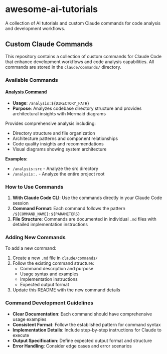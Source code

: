 # awesome-ai-tutorials

A collection of AI tutorials and custom Claude commands for code analysis and development workflows.

## Custom Claude Commands

This repository contains a collection of custom commands for Claude Code that enhance development workflows and code analysis capabilities. All commands are stored in the `claude/commands/` directory.

### Available Commands

#### [Analysis Command](claude/commands/analysis.md)
- **Usage**: `/analysis:${DIRECTORY_PATH}`
- **Purpose**: Analyzes codebase directory structure and provides architectural insights with Mermaid diagrams

Provides comprehensive analysis including:
- Directory structure and file organization
- Architecture patterns and component relationships
- Code quality insights and recommendations
- Visual diagrams showing system architecture

**Examples:**
- `/analysis:src` - Analyze the src directory
- `/analysis:.` - Analyze the entire project root

### How to Use Commands

1. **With Claude Code CLI**: Use the commands directly in your Claude Code session
2. **Command Format**: Each command follows the pattern `/${COMMAND_NAME}:${PARAMETERS}`
3. **File Structure**: Commands are documented in individual `.md` files with detailed implementation instructions

### Adding New Commands

To add a new command:

1. Create a new `.md` file in `claude/commands/`
2. Follow the existing command structure:
   - Command description and purpose
   - Usage syntax and examples
   - Implementation instructions
   - Expected output format
3. Update this README with the new command details

### Command Development Guidelines

- **Clear Documentation**: Each command should have comprehensive usage examples
- **Consistent Format**: Follow the established pattern for command syntax
- **Implementation Details**: Include step-by-step instructions for Claude to execute
- **Output Specification**: Define expected output format and structure
- **Error Handling**: Consider edge cases and error scenarios